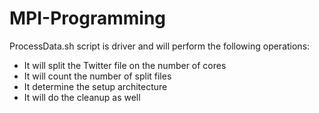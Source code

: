# MPI-Programming

ProcessData.sh script is driver and will perform the following operations:
  - It will split the Twitter file on the number of cores
  - It will count the number of split files
  - It determine the setup architecture
  - It will do the cleanup as well
